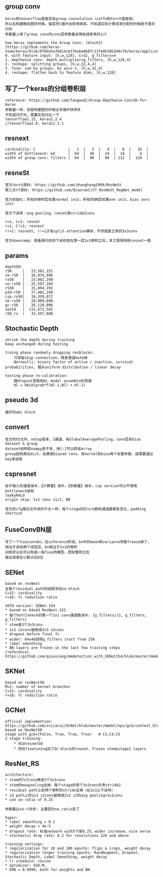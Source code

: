 ## group conv
    keras和tensorflow里面没有group convolution（caffe和torch里面有）
    所以在构建静态图的时候，每层的C循环会影响效率，不知道实际计算资源分配的时候是不是并行的
    参数量上用了group conv的conv层参数量会降低成原来的1/C

    how keras implements the Group Conv: (block3)[https://github.com/keras-team/keras/blob/0f8da5a7b814cb37baba868fc11fe8b10b3d4cf8/keras/applications/resnet.py]
    0. with feature input: [h,w,128], C=32, g_filters=4
    1. depthwise conv: depth_multiplier=g_filters, [h,w,128,4]
    2. reshape: splitting groups, [h,w,32,4,4]
    3. fuse: sum by groups, by axis-1, [h,w,32,4]
    4. reshape: flatten back to feature dims, [h,w,128]


## 写了一个keras的分组卷积层
    reference: https://github.com/fangwudi/Group-Depthwise-Conv3D-for-Keras
    参数量一样，但是构建图的时候比写循环快得多
    不知道对不对，需要实验对比一下
    tensorflow1.15, keras2.2.4
    //tensorflow2.0, keras2.3.1


## resnext
    cardinality: C               |   1  |   2  |   4  |   8  |   32  |
    width of bottleneck: kd      |  64  |  40  |  24  |  14  |    4  |
    width of group conv: filters |  64  |  80  |  96  | 112  |  128  |


## resneSt
    官方torch源码: https://github.com/zhanghang1989/ResNeSt
    第三方tf源码: https://github.com/QiaoranC/tf_ResNeSt_RegNet_model

    官方初始化：所有的卷积层权重normal init，所有的BN层权重one init，bias zero init

    官方下采样：avg pooling，resnet是stride2conv

    r=1, C=1: resnet
    r=1, C!=1: resnext
    r!=1: resneSt, r!=1才有split-attention模块，不然就是正常的3x3conv

    官方downsamp: 我看源代码将下采样放在第一层1x1卷积之后，本工程保持和resnet一致


## params
    depth50:
    r50     |   23,561,152
    se-r50  |   26,076,096
    rx50    |   23,082,240
    se-rx50 |   25,597,184
    rS50    |   15,894,192
    p3d-r50 |   27,482,240
    csp-rx50|   10,359,072
    sk-rx50 |   28,009,696
    gc-r50  |   26,110,096
    se154   |  115,671,592
    r50_rs  |   33,597,888


## Stochastic Depth
    shrink the depth during training
    keep unchanged during testing

    traing phase randomly dropping resblocks: 
        只保留skip connection，残差通道mute掉
        Bernoulli: binary factor of active / inactive, survival probabilities, 服从uniform distribution / linear decay

    testing phase re-calibration: 
        跟dropout思路相似，model assemble的思路
        Hl = ReLU(prob*f(Hl-1,Wl) + Hl-1)


## pseudo 3d
    循环的abc block


## convert
    官方的h5文件，notop版本，3通道，有GlobalAveragePooling，conv层有bias
    dataset & group
    dataset结构和numpy差不多，用[:]可以转成array
    group结构类似dict，如果是biased conv，有kernel和bias两个权重参数，就需要通过key来读取


## cspresnet
    由于输入的通道减半，【计算量】减半，【参数量】减半，csp version可以不使用bottleneck结构
    leakyReLU
    origin skip: 1x1 conv s1/2, BN

    官方的cfg跟论文中说的不太一样，每个stage的block数和通道数都有变化，padding shortcut


## FuseConvBN层
    写了一个fuseconvbn，在inference阶段，bn中的mean和variance参数freeze掉了，
    相当于连续两个线性层，bn相当于1x1的卷积
    训练好以后可以构造一版fuse的模型，把权重转过去
    输出误差在小数点后6位


## SENet
    based on resNext
    在每个residual path的结尾添加se-block
    C=32: cardinality
    r=16: fc reduction ratio

    SOTA version: SENet-154
    * based on 64x4d ResNext-152
    * 每个bottleneck的第一个1x1 conv通道数减半: [g_filters//2, g_filters, g_filters]
    * stem是3个3x3conv
    * 1x1 s2conv替换成3x3 s2conv
    * dropout before final fc
    * wider: 64x4d说明g_filters start from 256
    * label smoothing
    * BN layers are frozen in the last few training steps
    [reference] https://github.com/qixuxiang/mmdetection_with_SENet154/blob/master/mmdet/models/backbones/senet.py


## SKNet
    based on resNext50
    M=2: number of kernel branches
    C=32: cardinality
    r=16: fc reduction ratio


## GCNet
    official implemention: https://github.com/xvjiarui/GCNet/blob/master/mmdet/ops/gcb/context_block.py
    based on ResNet50
    stage_with_gcb=(False, True, True, True)   # C3,C4,C5
    2 stage training:
        * 先训resnet50
        * 然后finetuning加了GC-block的resnet，frozen stem&stage1 layers


## ResNet_RS
    architecture:
    * stem的7x7conv换成3个3x3conv
    * stem的maxpooling去掉，每个stage的首个3x3conv负责stride2
    * residual path上前两个卷积的stride互换（在3x3上下采样）
    * id path上的1x1 s2conv替换成2x2 s2的avg pooling+1x1conv
    * use se-ratio of 0.25

    参数量比se-r50多: 主要因为se_ratio变了

    hyper:
    * label smoothing = 0.1
    * weight decay = 4e-5
    * dropout rate: 标准network width下是0.25，wider increase，vice versa
    * stochastic drop rate: 0.2 for resolutions 224 and above

    training settings:
    * regularization for 10 and 100 epochs: flips & crops, weight decay
    * regularization longer training epochs: RandAugment, Dropout, Stochastic Depth, Label Smoothing, weight decay
    * lr schedule: cosine
    * optimizer: SGD-M, 
    * EMA = 0.9999, both for weights and BN













    